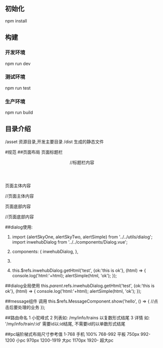 ## 初始化
npm install

## 构建
### 开发环境
npm run dev

### 测试环境
npm run test

### 生产环境
npm run build


## 目录介绍
/asset  资源目录,开发主要目录
/dist   生成的静态文件


#规范
##页面布局
  页面标题栏
    <header class="mui-bar-nav">
        //标题栏内容
    </header>

  页面主体内容
    <div class="mui-content">
        //页面主体内容
    </div>

  页面底部内容
    <nav class="footer-bar">
        //页面底部内容
    </nav>


##dialog使用:
1. import {alertSkyOne, alertSkyTwo, alertSimple} from '../../utils/dialog';
     import inwehubDialog from '../../components/Dialog.vue';

2.  components: {
         inwehubDialog,
       },

3. <inwehubDialog ref="inwehubDialog"></inwehubDialog>


4. this.$refs.inwehubDialog.getHtml('test', {ok:'this is ok'}, (html) => {
             console.log('html:'+html);
             alertSimple(html, 'ok');
         });


##dialog全局使用
  this.$parent.$refs.inwehubDialog.getHtml('test', {ok:'this is ok'}, (html) => {
            console.log('html:'+html);
            alertSimple(html, 'ok');
        });



##message组件
    调用
      this.$refs.MessageComponent.show('hello', () => {
          //点击后要处理的业务
            });


##路由命名
   1 小驼峰式
   2 列表如: /my/info/trains 以复数形式结尾
   3 详情
        如: '/my/info/train/:id'  需要id以:id结尾, 不需要id的以单数形式结尾


##pc端阶梯式布局尺寸参考值
    1-768        手机    100%
    768-992      平板    750px
    992-1200     小pc    970px
    1200-1919    大pc    1170px
    1920-        超大pc   





